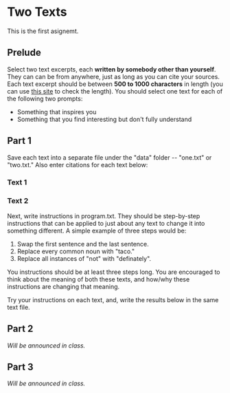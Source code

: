 Two Texts
=========

This is the first asignemt.

Prelude
-------

Select two text excerpts, each **written by somebody other than yourself**. They can can be from anywhere, just as long as you can cite your sources. Each text excerpt should be between **500 to 1000 characters** in length (you can use [this site](http://www.lettercount.com/) to check the length). You should select one text for each of the following two prompts:

 * Something that inspires you
 * Something that you find interesting but don't fully understand


Part 1
-------

Save each text into a separate file under the "data" folder -- "one.txt" or "two.txt." Also enter citations for each text below:

### Text 1

<!-- replace this with your citation -->

### Text 2

<!-- replace this with your citation -->


Next, write instructions in program.txt. They should be step-by-step instructions that can be applied to just about any text to change it into something different. A simple example of three steps would be:

 1. Swap the first sentence and the last sentence.
 2. Replace every common noun with "taco."
 3. Replace all instances of "not" with "definately".

You instructions should be at least three steps long. You are encouraged to think about the meaning of both these texts, and how/why these instructions are changing that meaning.

Try your instructions on each text, and, write the results below in the same text file.


Part 2
-------

_Will be announced in class._


Part 3
-------

_Will be announced in class._
